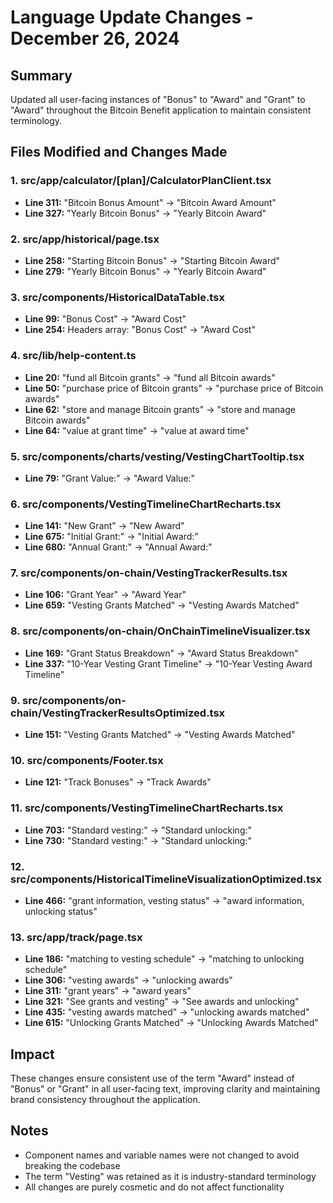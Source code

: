 # Language Update Changes - December 26, 2024

## Summary
Updated all user-facing instances of "Bonus" to "Award" and "Grant" to "Award" throughout the Bitcoin Benefit application to maintain consistent terminology.

## Files Modified and Changes Made

### 1. src/app/calculator/[plan]/CalculatorPlanClient.tsx
- **Line 311:** "Bitcoin Bonus Amount" → "Bitcoin Award Amount"
- **Line 327:** "Yearly Bitcoin Bonus" → "Yearly Bitcoin Award"

### 2. src/app/historical/page.tsx
- **Line 258:** "Starting Bitcoin Bonus" → "Starting Bitcoin Award"
- **Line 279:** "Yearly Bitcoin Bonus" → "Yearly Bitcoin Award"

### 3. src/components/HistoricalDataTable.tsx
- **Line 99:** "Bonus Cost" → "Award Cost"
- **Line 254:** Headers array: "Bonus Cost" → "Award Cost"

### 4. src/lib/help-content.ts
- **Line 20:** "fund all Bitcoin grants" → "fund all Bitcoin awards"
- **Line 50:** "purchase price of Bitcoin grants" → "purchase price of Bitcoin awards"
- **Line 62:** "store and manage Bitcoin grants" → "store and manage Bitcoin awards"
- **Line 64:** "value at grant time" → "value at award time"

### 5. src/components/charts/vesting/VestingChartTooltip.tsx
- **Line 79:** "Grant Value:" → "Award Value:"

### 6. src/components/VestingTimelineChartRecharts.tsx
- **Line 141:** "New Grant" → "New Award"
- **Line 675:** "Initial Grant:" → "Initial Award:"
- **Line 680:** "Annual Grant:" → "Annual Award:"

### 7. src/components/on-chain/VestingTrackerResults.tsx
- **Line 106:** "Grant Year" → "Award Year"
- **Line 659:** "Vesting Grants Matched" → "Vesting Awards Matched"

### 8. src/components/on-chain/OnChainTimelineVisualizer.tsx
- **Line 169:** "Grant Status Breakdown" → "Award Status Breakdown"
- **Line 337:** "10-Year Vesting Grant Timeline" → "10-Year Vesting Award Timeline"

### 9. src/components/on-chain/VestingTrackerResultsOptimized.tsx
- **Line 151:** "Vesting Grants Matched" → "Vesting Awards Matched"

### 10. src/components/Footer.tsx
- **Line 121:** "Track Bonuses" → "Track Awards"

### 11. src/components/VestingTimelineChartRecharts.tsx
- **Line 703:** "Standard vesting:" → "Standard unlocking:"
- **Line 730:** "Standard vesting:" → "Standard unlocking:"

### 12. src/components/HistoricalTimelineVisualizationOptimized.tsx
- **Line 466:** "grant information, vesting status" → "award information, unlocking status"

### 13. src/app/track/page.tsx
- **Line 186:** "matching to vesting schedule" → "matching to unlocking schedule"
- **Line 306:** "vesting awards" → "unlocking awards"
- **Line 311:** "grant years" → "award years"
- **Line 321:** "See grants and vesting" → "See awards and unlocking"
- **Line 435:** "vesting awards matched" → "unlocking awards matched"
- **Line 615:** "Unlocking Grants Matched" → "Unlocking Awards Matched"

## Impact
These changes ensure consistent use of the term "Award" instead of "Bonus" or "Grant" in all user-facing text, improving clarity and maintaining brand consistency throughout the application.

## Notes
- Component names and variable names were not changed to avoid breaking the codebase
- The term "Vesting" was retained as it is industry-standard terminology
- All changes are purely cosmetic and do not affect functionality